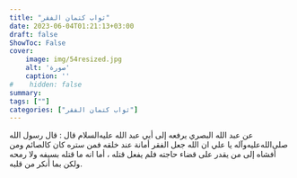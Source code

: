 ```yaml
---
title: "ثواب كتمان الفقر"
date: 2023-06-04T01:21:13+03:00
draft: false
ShowToc: False
cover:
    image: img/54resized.jpg
    alt: 'صورة'
    caption: ''
#    hidden: false
summary: 
tags: [""]
categories: ["ثواب كتمان الفقر"]
---
```

عن عبد الله البصري يرفعه إلى أبي عبد الله عليه‌السلام قال :
قال رسول الله صلى‌الله‌عليه‌وآله يا علي ان الله جعل الفقر أمانة عند خلقه فمن ستره
كان كالصائم ومن أفشاه إلى من يقدر على قضاء حاجته فلم يفعل قتله ،
أما انه ما قتله بسيفه ولا رمحه ولكن بما أنكر من قلبه.


